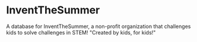 # InventTheSummer
A database for InventTheSummer, a non-profit organization that challenges kids to solve challenges in STEM!
"Created by kids, for kids!"
